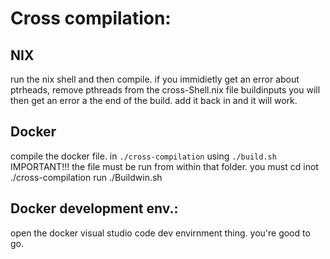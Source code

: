 # Cross compilation:
## NIX
run the nix shell and then compile. if you immidietly get an error about ptrheads, remove pthreads from the cross-Shell.nix file buildinputs
you will then get an error a the end of the build. add it back in and it will work.
## Docker
compile the docker file. in ``./cross-compilation`` using ``./build.sh``
IMPORTANT!!! the file must be run from within that folder. you must cd inot ./cross-compilation
run ./Buildwin.sh
## Docker development env.:
open the docker visual studio code dev envirnment thing. 
you're good to go.
